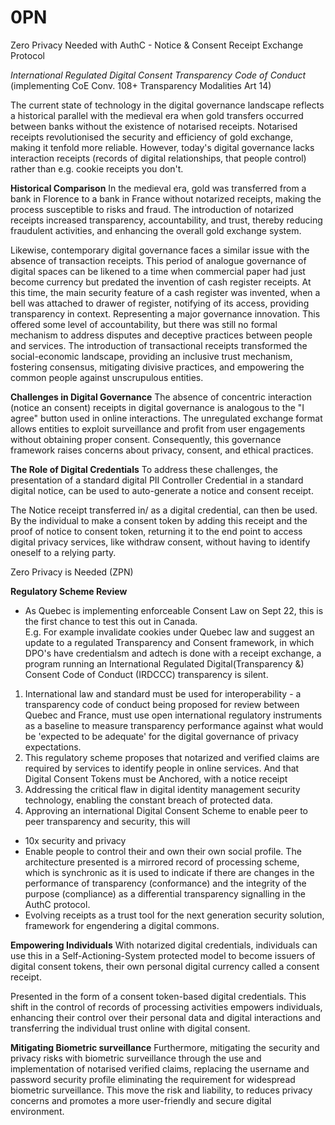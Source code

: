 # 0PN
Zero Privacy Needed
with AuthC - Notice & Consent Receipt Exchange Protocol

*International Regulated Digital Consent Transparency Code of  Conduct*
(implementing CoE Conv. 108+ Transparency Modalities Art 14)

The current state of technology in the digital governance landscape reflects a historical parallel with the medieval era when gold transfers occurred between banks without the existence of notarised receipts. Notarised receipts revolutionised the security and efficiency of gold exchange, making it tenfold more reliable. However, today's digital governance lacks interaction receipts (records of digital relationships, that people control) rather than e.g. cookie receipts you don't.  

**Historical Comparison**
In the medieval era, gold was transferred from a bank in Florence to a bank in France without notarized receipts, making the process susceptible to risks and fraud. The introduction of notarized receipts increased transparency, accountability, and trust, thereby reducing fraudulent activities, and enhancing the overall gold exchange system.

Likewise, contemporary digital governance faces a similar issue with the absence of transaction receipts. This period of analogue governance of digital spaces can be likened to a time when commercial paper had just become currency but predated the invention of cash register receipts.  At this time, the main security feature of a cash register was invented, when a bell was attached to drawer of register, notifying of its access, providing transparency in context.  Representing a major governance innovation.  This offered some level of accountability, but there was still no formal mechanism to address disputes and deceptive practices between people and services.  The introduction of transactional receipts transformed the social-economic landscape, providing an inclusive trust mechanism, fostering consensus, mitigating divisive practices, and empowering the common people against unscrupulous entities.

**Challenges in Digital Governance**
The absence of concentric interaction (notice an consent) receipts in digital governance is analogous to the "I agree" button used in online interactions. The unregulated exchange format allows entities to exploit surveillance and profit from user engagements without obtaining proper consent. Consequently, this governance framework raises concerns about privacy, consent, and ethical practices.

**The Role of Digital Credentials**
To address these challenges, the presentation of a standard digital PII Controller Credential in a standard digital notice, can be used to auto-generate a notice and consent receipt.

 The  Notice receipt  transferred in/ as a digital credential, can then be used. By the individual to make a consent token by adding this receipt and the proof of notice to consent token, returning it to the end point to access digital privacy services, like withdraw consent, without having to identify oneself to a relying party.

Zero Privacy is Needed  (ZPN)

**Regulatory Scheme Review**

- As Quebec is implementing enforceable  Consent Law on Sept 22, this is the first chance to test this out in Canada.   
E.g. For example invalidate cookies under Quebec law and suggest an update to a regulated Transparency and Consent framework, in which DPO's have credentialsm and adtech is done with a receipt exchange,  a program running an International Regulated Digital(Transparency &) Consent Code of Conduct (IRDCCC) transparency is silent.

1.  International law and standard must be used for interoperability - a  transparency code of conduct being proposed for review between Quebec and France, must use open international regulatory instruments as a baseline to measure transparency performance against what would be 'expected to be adequate' for the digital governance of privacy expectations.   
2. This regulatory scheme  proposes that notarized and verified claims are required by services to identify people in online services. And that Digital Consent Tokens must be Anchored, with a notice receipt
3. Addressing the critical flaw in digital identity management security technology, enabling the constant breach of protected data.  
4. Approving an international Digital Consent Scheme to enable peer to peer transparency and security, this will
- 10x security and privacy
- Enable people to control their and own their own social profile.  The architecture presented is a mirrored record of processing scheme, which is synchronic as it is used to indicate if there are changes in the performance of transparency (conformance) and the integrity of the purpose (compliance) as a differential transparency signalling in the AuthC protocol.
- Evolving receipts as a trust tool for the next generation security solution, framework for engendering a digital commons.

**Empowering Individuals**
With notarized digital credentials, individuals can use this in a Self-Actioning-System protected model to become issuers of digital consent tokens, their own personal digital currency called a consent receipt.  

 Presented in the form of a consent token-based digital credentials.  This shift in the control of records of processing activities empowers individuals, enhancing their control over their personal data and digital interactions and transferring the individual trust online with digital consent.

**Mitigating Biometric surveillance**
Furthermore, mitigating the security and privacy risks with biometric surveillance through the use and implementation of notarised verified claims, replacing the username and password security profile eliminating the requirement for widespread biometric surveillance. This move the risk and liability, to reduces privacy concerns and promotes a more user-friendly and secure digital environment.

